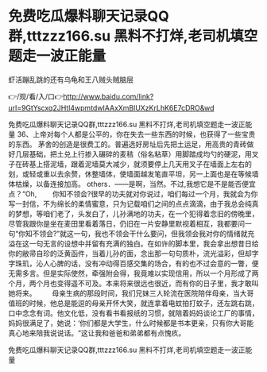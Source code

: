 # 免费吃瓜爆料聊天记录QQ群,tttzzz166.su 黑料不打烊,老司机填空题走一波正能量
虾活蹦乱跳的还有乌龟和王八贼头贼脑层

👉/观/看/入/口👉http://www.baidu.com/link?url=9GtYscxq2JHtl4wpmtdwIAAxXmBlUXzKrLhK6E7cDRO&wd

免费吃瓜爆料聊天记录QQ群,tttzzz166.su 黑料不打烊,老司机填空题走一波正能量	36、上帝对每个人都是公平的，你在失去一些东西的时候，也获得了一些宝贵的东西。
茅舍的创造是很费工的。普遍选好房址后先把土运足，用高贵的青砖做好几层基础，把土兑上行掺入碾碎的麦秸（俗名粘草）用脚踏成均勺的硬泥，用叉子在砖基上搭泥墙，跟着泥墙莫大减少，就须要停上几天用叉子在墙面上左右的划，或轻或重以去余赘，休整墙体，使墙面越发笔直平坦，另一上面也是在等候墙体枯燥，以备连接加高。
others．——是啊，当然。不过,我想它是不是能否便宜点？“Oh,
　　你知不领会?很早的功夫就对你说过，咱们每过一个月，我就会为你写一封信，不为绵长的柔情蜜意，只为记载咱们之间的点点滴滴，由于我总会纯真的梦想，等咱们老了，头发白了，儿孙满地的功夫，在一个犯得着念旧的傍晚里，尽管我跟你是坐在麦田里看着落日，仍旧在一片安静里默视着相互，我都要问一句“你知不领会?”就这一句，我也不领会干什么要问，但我领会我对你的情绪就充溢在这一句无言的设想中并留有充满的独白。在如许的脚本里，我会拿出想昔日给你的敝帚自珍的泛黄函件，当着儿孙的面，念出那一句句质朴，流光溢彩，但却字字珠玑，沁人心脾的话，没有冲动得百感交集的场合，有的也不过会意的一瞥，便无需多言。但是实际使然，牵强附会得，我竟难以实现信用，所以一个月形成了两个月，两个月也变得遥不可及。本来将来很远也很近，而有你的日子里，我才敢叫她将来。
　　母亲生病的那段时间，我们兄妹三人轮流在医院陪伴母亲，当大哥值班的时候，他总是能逗的母亲开怀大笑，就连拿着电蚊拍打蚊子，还左跳右跳，口中念念有词。他文化低，没有看书看报纸的习惯，就陪着妈妈谈论工厂的事情，妈妈很满足了，她说：‘你们都是大学生，什么时候都是书本更亲，只有你大哥能真心地来陪我说说话。“这让我和爸爸和弟弟都有点愧疚。

免费吃瓜爆料聊天记录QQ群,tttzzz166.su 黑料不打烊,老司机填空题走一波正能量
